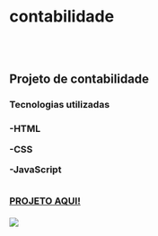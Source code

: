<h1>contabilidade</h1>
<br>
<br>
<h2>Projeto de contabilidade</h2>


<h3>Tecnologias utilizadas<h3>
<p>-HTML</p>
<p>-CSS</p>
<p>-JavaScript</p>
<br>
<a href="https://edivilhian-h.github.io/projeto-contabilidade/">PROJETO AQUI!</a>
<br>

<br>
<img src="https://github.com/Edivilhian-H/projeto-contabilidade/blob/main/img/img-do-projeto/projeto.png?raw=true"/>
<br>
